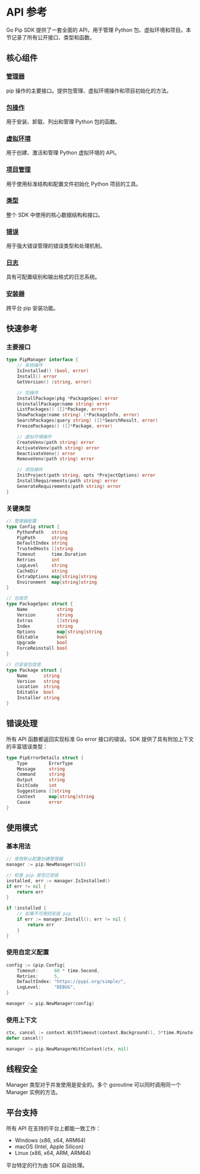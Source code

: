# API 参考

Go Pip SDK 提供了一套全面的 API，用于管理 Python 包、虚拟环境和项目。本节记录了所有公开接口、类型和函数。

## 核心组件

### [管理器](/zh/api/manager)
pip 操作的主要接口。提供包管理、虚拟环境操作和项目初始化的方法。

### [包操作](/zh/api/package-operations)
用于安装、卸载、列出和管理 Python 包的函数。

### [虚拟环境](/zh/api/virtual-environments)
用于创建、激活和管理 Python 虚拟环境的 API。

### [项目管理](/zh/api/project-management)
用于使用标准结构和配置文件初始化 Python 项目的工具。

### [类型](/zh/api/types)
整个 SDK 中使用的核心数据结构和接口。

### [错误](/zh/api/errors)
用于强大错误管理的错误类型和处理机制。

### [日志](/zh/api/logger)
具有可配置级别和输出格式的日志系统。

### [安装器](/zh/api/installer)
跨平台 pip 安装功能。

## 快速参考

### 主要接口

```go
type PipManager interface {
    // 系统操作
    IsInstalled() (bool, error)
    Install() error
    GetVersion() (string, error)

    // 包操作
    InstallPackage(pkg *PackageSpec) error
    UninstallPackage(name string) error
    ListPackages() ([]*Package, error)
    ShowPackage(name string) (*PackageInfo, error)
    SearchPackages(query string) ([]*SearchResult, error)
    FreezePackages() ([]*Package, error)

    // 虚拟环境操作
    CreateVenv(path string) error
    ActivateVenv(path string) error
    DeactivateVenv() error
    RemoveVenv(path string) error

    // 项目操作
    InitProject(path string, opts *ProjectOptions) error
    InstallRequirements(path string) error
    GenerateRequirements(path string) error
}
```

### 关键类型

```go
// 管理器配置
type Config struct {
    PythonPath   string
    PipPath      string
    DefaultIndex string
    TrustedHosts []string
    Timeout      time.Duration
    Retries      int
    LogLevel     string
    CacheDir     string
    ExtraOptions map[string]string
    Environment  map[string]string
}

// 包规范
type PackageSpec struct {
    Name           string
    Version        string
    Extras         []string
    Index          string
    Options        map[string]string
    Editable       bool
    Upgrade        bool
    ForceReinstall bool
}

// 已安装包信息
type Package struct {
    Name      string
    Version   string
    Location  string
    Editable  bool
    Installer string
}
```

## 错误处理

所有 API 函数都返回实现标准 Go error 接口的错误。SDK 提供了具有附加上下文的丰富错误类型：

```go
type PipErrorDetails struct {
    Type        ErrorType
    Message     string
    Command     string
    Output      string
    ExitCode    int
    Suggestions []string
    Context     map[string]string
    Cause       error
}
```

## 使用模式

### 基本用法

```go
// 使用默认配置创建管理器
manager := pip.NewManager(nil)

// 检查 pip 是否已安装
installed, err := manager.IsInstalled()
if err != nil {
    return err
}

if !installed {
    // 如果不可用则安装 pip
    if err := manager.Install(); err != nil {
        return err
    }
}
```

### 使用自定义配置

```go
config := &pip.Config{
    Timeout:      60 * time.Second,
    Retries:      5,
    DefaultIndex: "https://pypi.org/simple/",
    LogLevel:     "DEBUG",
}

manager := pip.NewManager(config)
```

### 使用上下文

```go
ctx, cancel := context.WithTimeout(context.Background(), 5*time.Minute)
defer cancel()

manager := pip.NewManagerWithContext(ctx, nil)
```

## 线程安全

Manager 类型对于并发使用是安全的。多个 goroutine 可以同时调用同一个 Manager 实例的方法。

## 平台支持

所有 API 在支持的平台上都能一致工作：
- Windows (x86, x64, ARM64)
- macOS (Intel, Apple Silicon)
- Linux (x86, x64, ARM, ARM64)

平台特定的行为由 SDK 自动处理。
